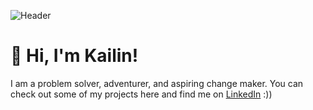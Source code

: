 ![Header](https://user-images.githubusercontent.com/68765813/149630498-53978805-dfe7-406c-9f07-82940fad2e01.png)

# 👋 Hi, I'm Kailin!

I am a problem solver, adventurer, and aspiring change maker. You can check out some of my projects here and find me on [LinkedIn](https://www.linkedin.com/in/kailinchu/) :))



<!--
**kailinchu/kailinchu** is a ✨ _special_ ✨ repository because its `README.md` (this file) appears on your GitHub profile.

Here are some ideas to get you started:

- 🔭 I’m currently working on ...
- 🌱 I’m currently learning ...
- 👯 I’m looking to collaborate on ...
- 🤔 I’m looking for help with ...
- 💬 Ask me about ...
- 📫 How to reach me: ...
- 😄 Pronouns: ...
- ⚡ Fun fact: ...
-->
